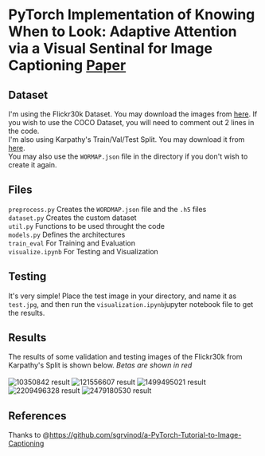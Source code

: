 # PyTorch Implementation of Knowing When to Look: Adaptive Attention via a Visual Sentinal for Image Captioning [Paper](https://arxiv.org/abs/1612.01887)

## Dataset
I'm using the Flickr30k Dataset. You may download the images from [here](http://web.engr.illinois.edu/~bplumme2/Flickr30kEntities). If you wish to use the COCO Dataset, you will need to comment out 2 lines in the code. <br/>
I'm also using Karpathy's Train/Val/Test Split. You may download it from [here](http://cs.stanford.edu/people/karpathy/deepimagesent/caption_datasets.zip).<br/>
You may also use the `WORMAP.json` file in the directory if you don't wish to create it again. 

## Files
`preprocess.py` Creates the `WORDMAP.json` file and the `.h5` files <br/>
`dataset.py` Creates the custom dataset<br/>
`util.py` Functions to be used throught the code<br/>
`models.py` Defines the architectures<br/> 
`train_eval` For Training and Evaluation<br/> 
`visualize.ipynb` For Testing and Visualization<br/>

## Testing
It's very simple! Place the test image in your directory, and name it as `test.jpg`, and then run the `visualization.ipynb`jupyter notebook file to get the results. 

## Results
The results of some validation and testing images of the Flickr30k from Karpathy's Split is shown below. *Betas are shown in red*<br/> <br/>
![10350842 result](https://user-images.githubusercontent.com/30661597/48299555-3375b180-e483-11e8-83e0-2798d2a17de5.png)
![121556607 result](https://user-images.githubusercontent.com/30661597/48299556-340e4800-e483-11e8-8eed-d995e8d878e6.png)
![1499495021 result](https://user-images.githubusercontent.com/30661597/48299557-340e4800-e483-11e8-8867-3dafa5449976.png)
![2209496328 result](https://user-images.githubusercontent.com/30661597/48299558-34a6de80-e483-11e8-8b5e-fd2d211f4791.png)
![2479180530 result](https://user-images.githubusercontent.com/30661597/48299559-353f7500-e483-11e8-996b-9fa7f0017281.png)


## References
Thanks to @https://github.com/sgrvinod/a-PyTorch-Tutorial-to-Image-Captioning<br/>
